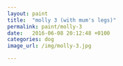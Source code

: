 ```yaml
---
layout: paint
title:  "molly 3 (with mum's legs)"
permalink: paint/molly-3
date:   2016-06-08 20:12:48 +0100
categories: dog
image_url: /img/molly-3.jpg

---
```

